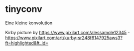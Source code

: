 # tinyconv

Eine kleine konvolution

Kirby picture by https://www.pixilart.com/alessamole12345 - https://www.pixilart.com/art/kurby-sr248f6147925aws3?ft=highlighted&ft_id=
